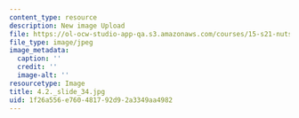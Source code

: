 ```yaml
---
content_type: resource
description: New image Upload
file: https://ol-ocw-studio-app-qa.s3.amazonaws.com/courses/15-s21-nuts-and-bolts-of-business-plans-january-iap-2014/1f26a556e760481792d92a3349aa4982_4.2._slide_34.jpg
file_type: image/jpeg
image_metadata:
  caption: ''
  credit: ''
  image-alt: ''
resourcetype: Image
title: 4.2._slide_34.jpg
uid: 1f26a556-e760-4817-92d9-2a3349aa4982
---
```

